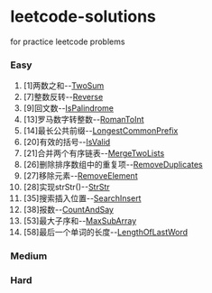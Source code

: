# leetcode-solutions
for practice leetcode problems

### Easy
1. [1]两数之和--[TwoSum](./lc-problems-solution-api/src/main/java/com/leetcode/problems/easy/TwoSum.java)
2. [7]整数反转--[Reverse](./lc-problems-solution-api/src/main/java/com/leetcode/problems/easy/Reverse.java)
3. [9]回文数--[IsPalindrome](./lc-problems-solution-api/src/main/java/com/leetcode/problems/easy/IsPalindrome.java)
4. [13]罗马数字转整数--[RomanToInt](./lc-problems-solution-api/src/main/java/com/leetcode/problems/easy/RomanToInt.java)
5. [14]最长公共前缀--[LongestCommonPrefix](./lc-problems-solution-api/src/main/java/com/leetcode/problems/easy/LongestCommonPrefix.java)
6. [20]有效的括号--[IsValid](./lc-problems-solution-api/src/main/java/com/leetcode/problems/easy/IsValid.java)
7. [21]合并两个有序链表--[MergeTwoLists](./lc-problems-solution-api/src/main/java/com/leetcode/problems/easy/.java)
8. [26]删除排序数组中的重复项--[RemoveDuplicates](./lc-problems-solution-api/src/main/java/com/leetcode/problems/easy/MergeTwoLists.java)
9. [27]移除元素--[RemoveElement](./lc-problems-solution-api/src/main/java/com/leetcode/problems/easy/RemoveElement.java)
10. [28]实现strStr()--[StrStr](./lc-problems-solution-api/src/main/java/com/leetcode/problems/easy/StrStr.java)
11. [35]搜索插入位置--[SearchInsert](./lc-problems-solution-api/src/main/java/com/leetcode/problems/easy/SearchInsert.java)
12. [38]报数--[CountAndSay](./lc-problems-solution-api/src/main/java/com/leetcode/problems/easy/CountAndSay.java)
13. [53]最大子序和--[MaxSubArray](./lc-problems-solution-api/src/main/java/com/leetcode/problems/easy/MaxSubArray.java)
14. [58]最后一个单词的长度--[LengthOfLastWord](./lc-problems-solution-api/src/main/java/com/leetcode/problems/easy/LengthOfLastWord.java)
### Medium
### Hard